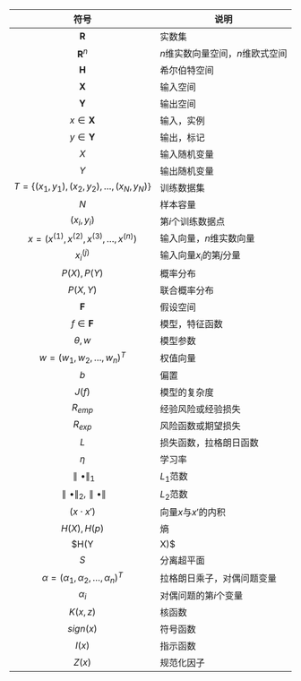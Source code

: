 |                            符号                             | 说明                             |
| :---------------------------------------------------------: | -------------------------------- |
|                        $\textbf{R}$                         | 实数集                           |
|                      $\textbf{R}^{n}$                       | $n$维实数向量空间，$n$维欧式空间 |
|                        $\textbf{H}$                         | 希尔伯特空间                     |
|                        $\textbf{X}$                         | 输入空间                         |
|                        $\textbf{Y}$                         | 输出空间                         |
|                     $x\in{\textbf{X}}$                      | 输入，实例                       |
|                     $y\in{\textbf{Y}}$                      | 输出，标记                       |
|                             $X$                             | 输入随机变量                     |
|                             $Y$                             | 输出随机变量                     |
| $T={\{(x_{1}, y_{1}),(x_{2},y_{2}),\dots,(x_{N},y_{N})\}}$  | 训练数据集                       |
|                             $N$                             | 样本容量                         |
|                      $(x_{i}, y_{i})$                       | 第$i$个训练数据点                |
|         $x=(x^{(1)},x^{(2)},x^{(3)},\dots,x^{(n)})$         | 输入向量，$n$维实数向量          |
|                        $x_{i}^{(j)}$                        | 输入向量$x_{i}$的第$j$分量       |
|                         $P(X),P(Y)$                         | 概率分布                         |
|                          $P(X,Y)$                           | 联合概率分布                     |
|                        $\textbf{F}$                         | 假设空间                         |
|                     $f\in{\textbf{F}}$                      | 模型，特征函数                   |
|                         $\theta, w$                         | 模型参数                         |
|              $w=(w_{1},w_{2},\dots,w_{n})^{T}$              | 权值向量                         |
|                             $b$                             | 偏置                             |
|                           $J(f)$                            | 模型的复杂度                     |
|                          $R_{emp}$                          | 经验风险或经验损失               |
|                          $R_{exp}$                          | 风险函数或期望损失               |
|                             $L$                             | 损失函数，拉格朗日函数           |
|                           $\eta$                            | 学习率                           |
|               $\parallel\bullet\parallel_{1}$               | $L_{1}$范数                      |
| $\parallel\bullet\parallel_{2}$,$\parallel\bullet\parallel$ | $L_{2}$范数                      |
|                       $(x\cdot{x'})$                        | 向量$x$与$x'$的内积              |
|                         $H(X),H(p)$                         | 熵                               |
|                          $H(Y|X)$                           | 条件熵                           |
|                             $S$                             | 分离超平面                       |
|    $\alpha=(\alpha_{1},\alpha_{2},\dots,\alpha_{n})^{T}$    | 拉格朗日乘子，对偶问题变量       |
|                        $\alpha_{i}$                         | 对偶问题的第$i$个变量            |
|                          $K(x,z)$                           | 核函数                           |
|                          $sign(x)$                          | 符号函数                         |
|                           $I(x)$                            | 指示函数                         |
|                           $Z(x)$                            | 规范化因子                       |

